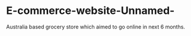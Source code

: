 # E-commerce-website-Unnamed-
Australia based grocery store which aimed to go online in next 6 months.
